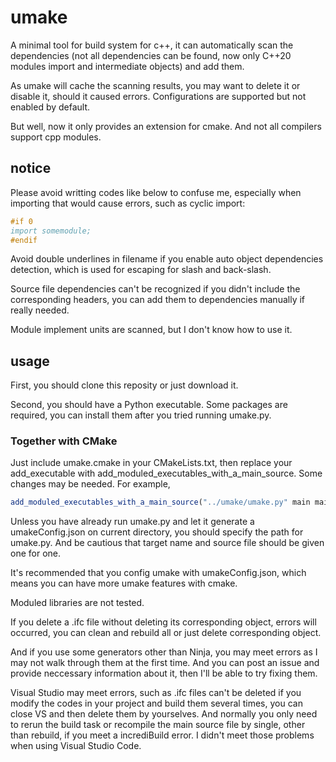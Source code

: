 # umake

A minimal tool for build system for c++, it can automatically scan the dependencies (not all dependencies can be found, now only C++20 modules import and intermediate objects) and add them.

As umake will cache the scanning results, you may want to delete it or disable it, should it caused errors. Configurations are supported but not enabled by default.

But well, now it only provides an extension for cmake. And not all compilers support cpp modules.

## notice

Please avoid writting codes like below to confuse me, especially when importing that would cause errors, such as cyclic import:

```cpp
#if 0
import somemodule;
#endif
```

Avoid double underlines in filename if you enable auto object dependencies detection, which is used for escaping for slash and back-slash.

Source file dependencies can't be recognized if you didn't include the corresponding headers, you can add them to dependencies manually if really needed.

Module implement units are scanned, but I don't know how to use it.

## usage

First, you should clone this reposity or just download it.

Second, you should have a Python executable. Some packages are required, you can install them after you tried running umake.py.

### Together with CMake

Just include umake.cmake in your CMakeLists.txt, then replace your add_executable with add_moduled_executables_with_a_main_source. Some changes may be needed. For example,

```CMake
add_moduled_executables_with_a_main_source("../umake/umake.py" main main.cpp tests tests.cpp)
```

Unless you have already run umake.py and let it generate a umakeConfig.json on current directory, you should specify the path for umake.py. And be cautious that target name and source file should be given one for one.

It's recommended that you config umake with umakeConfig.json, which means you can have more umake features with cmake.

Moduled libraries are not tested.

If you delete a .ifc file without deleting its corresponding object, errors will occurred, you can clean and rebuild all or just delete corresponding object.

And if you use some generators other than Ninja, you may meet errors as I may not walk through them at the first time. And you can post an issue and provide neccessary information about it, then I'll be able to try fixing them.

Visual Studio may meet errors, such as .ifc files can't be deleted if you modify the codes in your project and build them several times, you can close VS and then delete them by yourselves. And normally you only need to rerun the build task or recompile the main source file by single, other than rebuild, if you meet a incrediBuild error. I didn't meet those problems when using Visual Studio Code.
